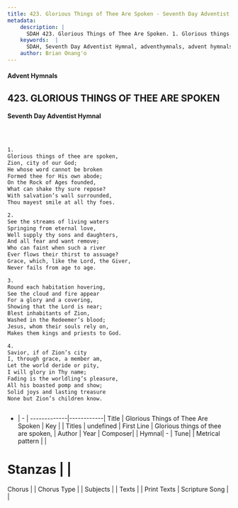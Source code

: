 ```yaml
---
title: 423. Glorious Things of Thee Are Spoken - Seventh Day Adventist Hymnal
metadata:
    description: |
      SDAH 423. Glorious Things of Thee Are Spoken. 1. Glorious things of thee are spoken, Zion, city of our God; He whose word cannot be broken Formed thee for His own abode; On the Rock of Ages founded, What can shake thy sure repose? With salvation’s wall surrounded, Thou mayest smile at all thy foes.
    keywords:  |
      SDAH, Seventh Day Adventist Hymnal, adventhymnals, advent hymnals, Glorious Things of Thee Are Spoken, Glorious things of thee are spoken, 
    author: Brian Onang'o
---
```


#### Advent Hymnals
## 423. GLORIOUS THINGS OF THEE ARE SPOKEN
#### Seventh Day Adventist Hymnal

```txt



1.
Glorious things of thee are spoken,
Zion, city of our God;
He whose word cannot be broken
Formed thee for His own abode;
On the Rock of Ages founded,
What can shake thy sure repose?
With salvation’s wall surrounded,
Thou mayest smile at all thy foes.

2.
See the streams of living waters
Springing from eternal love,
Well supply thy sons and daughters,
And all fear and want remove;
Who can faint when such a river
Ever flows their thirst to assuage?
Grace, which, like the Lord, the Giver,
Never fails from age to age.

3.
Round each habitation hovering,
See the cloud and fire appear
For a glory and a covering,
Showing that the Lord is near;
Blest inhabitants of Zion,
Washed in the Redeemer’s blood;
Jesus, whom their souls rely on,
Makes them kings and priests to God.

4.
Savior, if of Zion’s city
I, through grace, a member am,
Let the world deride or pity,
I will glory in Thy name;
Fading is the worldling’s pleasure,
All his boasted pomp and show;
Solid joys and lasting treasure
None but Zion’s children know.



```

- |   -  |
-------------|------------|
Title | Glorious Things of Thee Are Spoken |
Key |  |
Titles | undefined |
First Line | Glorious things of thee are spoken, |
Author | 
Year | 
Composer|  |
Hymnal|  - |
Tune|  |
Metrical pattern | |
# Stanzas |  |
Chorus |  |
Chorus Type |  |
Subjects |  |
Texts |  |
Print Texts | 
Scripture Song |  |
  
